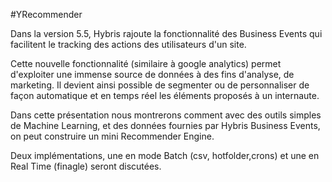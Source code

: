 #YRecommender

Dans la version 5.5, Hybris rajoute la fonctionnalité des Business Events qui facilitent le tracking des actions des utilisateurs d'un site. 

Cette nouvelle fonctionnalité (similaire à google analytics) permet d'exploiter une immense source de données à des fins d'analyse, de marketing. 
Il devient ainsi possible de segmenter ou de personnaliser de façon automatique et en temps réel les éléments proposés à un internaute.

Dans cette présentation nous montrerons comment avec des outils simples de Machine Learning, et des données fournies par Hybris Business Events, on peut construire un mini Recommender Engine.

Deux implémentations, une en mode Batch (csv, hotfolder,crons) et une en  Real Time (finagle) seront discutées.
       
